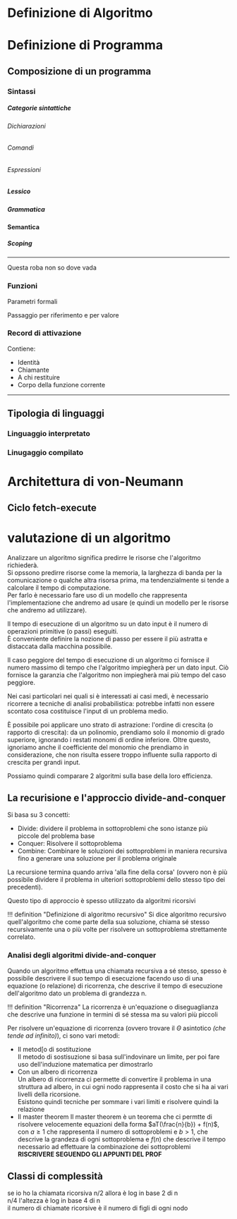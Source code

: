 # Definizione di Algoritmo
# Definizione di Programma
## Composizione di un programma
### Sintassi
##### Categorie sintattiche 
###### Dichiarazioni
###### Comandi 
###### Espressioni

##### Lessico
##### Grammatica
#### Semantica
##### Scoping

--- 
Questa roba non so dove vada 

### Funzioni
Parametri formali

Passaggio per riferimento e per valore

### Record di attivazione
Contiene: 
- Identità
- Chiamante 
- A chi restituire
- Corpo della funzione corrente


---

## Tipologia di linguaggi
### Linguaggio interpretato
### Linugaggio compilato

# Architettura di von-Neumann
## Ciclo fetch-execute



# valutazione di un algoritmo
Analizzare un algoritmo significa predirre le risorse che l'algoritmo richiederà.  
Si opssono predirre risorse come la memoria, la larghezza di banda per la comunicazione o qualche altra risorsa prima, ma tendenzialmente si tende a calcolare il tempo di computazione.  
Per farlo è necessario fare uso di un modello che rappresenta l'implementazione che andremo ad usare (e quindi un modello per le risorse che andremo ad utilizzare).  

Il tempo di esecuzione di un algoritmo su un dato input è il numero di operazioni primitive (o passi) eseguiti.  
È conveniente definire la nozione di passo per essere il più astratta e distaccata dalla macchina possibile.  

Il caso peggiore del tempo di esecuzione di un algoritmo ci fornisce il numero massimo di tempo che l'algoritmo impiegherà per un dato input. Ciò fornisce la garanzia che l'algoritmo non impiegherà mai più tempo del caso peggiore.  

Nei casi particolari nei quali si è interessati ai casi medi, è necessario ricorrere a tecniche di analisi probabilistica: potrebbe infatti non essere scontato cosa costituisce l'input di un problema medio.  

È possibile poi applicare uno strato di astrazione: l'ordine di crescita (o rapporto di crescita): da un polinomio, prendiamo solo il monomio di grado superiore, ignorando i restati monomi di ordine inferiore. Oltre questo, ignoriamo anche il coefficiente del monomio che prendiamo in considerazione, che non risulta essere troppo influente sulla rapporto di crescita per grandi input.  

Possiamo quindi comparare 2 algoritmi sulla base della loro efficienza.  


## La recurisione e l'approccio divide-and-conquer
Si basa su 3 concetti:

- Divide: dividere il problema in sottoproblemi che sono istanze più piccole del problema base
- Conquer: Risolvere il sottoproblema
- Combine: Combinare le soluzioni dei sottoproblemi in maniera recursiva fino a generare una soluzione per il problema originale

La recursione termina quando arriva 'alla fine della corsa' (ovvero non è più possibile dividere il problema in ulteriori sottoproblemi dello stesso tipo dei precedenti).  


Questo tipo di approccio è spesso utilizzato da algoritmi ricorsivi

!!! definition "Definizione di algoritmo recursivo"
    Si dice algoritmo recursivo quell'algoritmo che come parte della sua soluzione, chiama sé stesso recursivamente una o più volte per risolvere un sottoproblema strettamente correlato. 

### Analisi degli algoritmi divide-and-conquer
Quando un algoritmo effettua una chiamata recursiva a sé stesso, spesso è possibile descrivere il suo tempo di esecuzione facendo uso di una equazione (o relazione) di ricorrenza, che descrive il tempo di esecuzione dell'algoritmo dato un problema di grandezza n.  

!!! definition "Ricorrenza"
    La ricorrenza è un'equazione o diseguaglianza che descrive una funzione in termini di sé stessa ma su valori più piccoli


Per risolvere un'equazione di ricorrenza (ovvero trovare il $\Theta$ asintotico _(che tende ad infinito)_), ci sono vari metodi:

- Il metod[o di sostituzione  
    Il metodo di sostisuzione si basa sull'indovinare un limite, per poi fare uso dell'induzione matematica per dimostrarlo 
- Con un albero di ricorrenza  
    Un albero di ricorrenza ci permette di convertire il problema in una struttura ad albero, in cui ogni nodo rappresenta il costo che si ha ai vari livelli della ricorsione.  
    Esistono quindi tecniche per sommare i vari limiti e risolvere quindi la relazione
- Il master theorem
    Il master theorem è un teorema che ci permtte di risolvere velocemente equazioni della forma $aT(\frac{n}{b}) + f(n)$, con $a \geq 1$ che rappresenta il numero di sottoproblemi e $b > 1$, che descrive la grandeza di ogni sottoproblema e $f(n)$ che descrive il tempo necessario ad effettuare la combinazione dei sottoproblemi  
    **RISCRIVERE SEGUENDO GLI APPUNTI DEL PROF**

## Classi di complessità







se io ho la chiamata ricorsiva n/2 allora è log in base 2 di n  
n/4 l'altezza è log in base 4 di n  
il numero di chiamate ricorsive è il numero di figli di ogni nodo  

